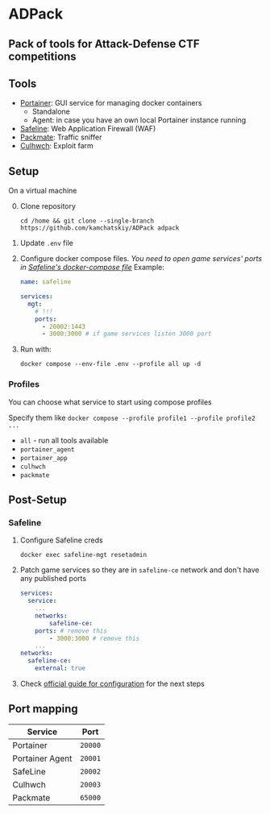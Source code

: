 # ADPack

## Pack of tools for Attack-Defense CTF competitions

## Tools

- [Portainer](https://github.com/portainer/portainer): GUI service for managing docker containers
  - Standalone
  - Agent: in case you have an own local Portainer instance running
- [Safeline](https://github.com/chaitin/SafeLine): Web Application Firewall (WAF)
- [Packmate](https://gitlab.com/packmate/Packmate): Traffic sniffer
- [Culhwch](https://github.com/arkiix/CulhwchFarm): Exploit farm

## Setup

On a virtual machine

0. Clone repository

    ```shell
    cd /home && git clone --single-branch https://github.com/kamchatskiy/ADPack adpack
    ```

1. Update `.env` file
2. Configure docker compose files.
*You need to open game services' ports in [Safeline's docker-compose file](./safeline/docker-compose.yml)*
Example:

    ```yaml
    name: safeline

    services:
      mgt:
        # !!!
        ports:
          - 20002:1443
          - 3000:3000 # if game services listen 3000 port

    ```

3. Run with:

    ```shell
    docker compose --env-file .env --profile all up -d
    ```

### Profiles

You can choose what service to start using compose profiles

Specify them like
    ```
    docker compose --profile profile1 --profile profile2 ...
    ```

- `all` - run all tools available
- `portainer_agent`
- `portainer_app`
- `culhwch`
- `packmate`

## Post-Setup

### Safeline

1. Configure Safeline creds

    ```shell
    docker exec safeline-mgt resetadmin
    ```

2. Patch game services so they are in `safeline-ce` network and don't have any published ports

    ```yaml
    services:
      service:
        ...
        networks:
            safeline-ce:
        ports: # remove this
            - 3000:3000 # remove this
        ...
    networks:
      safeline-ce:
        external: true
    ```

3. Check [official guide for configuration](https://docs.waf.chaitin.com/en/tutorials/Configuration) for the next steps

## Port mapping

| Service            | Port    |
|--------------------|---------|
| Portainer          | `20000` |
| Portainer Agent    | `20001` |
| SafeLine           | `20002` |
| Culhwch            | `20003` |
| Packmate           | `65000` |
